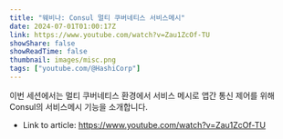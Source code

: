 ```yaml
---
title: "웨비나: Consul 멀티 쿠버네티스 서비스메시"
date: 2024-07-01T01:00:17Z
link: https://www.youtube.com/watch?v=Zau1ZcOf-TU
showShare: false
showReadTime: false
thumbnail: images/misc.png
tags: ["youtube.com/@HashiCorp"]
---
```

이번 세션에서는 멀티 쿠버네티스 환경에서 서비스 메시로 앱간 통신 제어를 위해 Consul의 서비스메시 기능을 소개합니다.

- Link to article: https://www.youtube.com/watch?v=Zau1ZcOf-TU